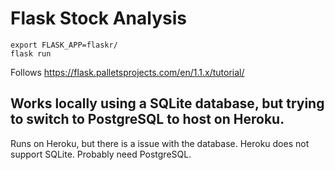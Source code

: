 # Flask Stock Analysis

	export FLASK_APP=flaskr/
	flask run
	
Follows https://flask.palletsprojects.com/en/1.1.x/tutorial/

## Works locally using a SQLite database, but trying to switch to PostgreSQL to host on Heroku.
Runs on Heroku, but there is a issue with the database. Heroku does not support SQLite. Probably need PostgreSQL.
